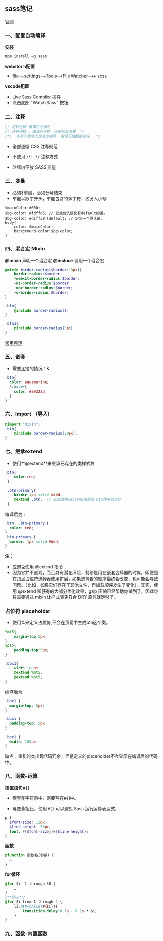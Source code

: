 ## sass笔记

[官网](https://www.sass.hk/)

### 一、配置自动编译

**安装**

```cmd
npm install –g sass
```

**webstorm配置**

+ file—>settings—>Tools—>File Watcher—>+ scss

**vscode配置**

+ Live Sass Compiler 插件
+ 点击底部 "Watch Sass" 按钮

### 二、注释

```scss
// 这种注释 编译后会消失 
/* 这种注释 ，编译后存在，压缩后会消失  */   
/*!  多用于类库的信息的注释  编译压缩都会存在   */   
```

- 全部遵循 CSS 注释规范
- 不使用 `/*! */` 注释方式

- 注释内不放 SASS 变量

### 三、变量 

+ 必须$前缀，必须分号结束
+ 不能以数字开头，不能包含特殊字符，区分大小写

```less
$mainColor:#000;
$bg-color: #fdffd5; // 此处优先级比有default的高。
$bg-color: #d1ff39 !default; // 定义一个默认值。
body{
    color: $mainColor;
    background-color:$bg-color;
}
```

### 四、混合宏 Mixin

**@mixin** 声明一个混合宏
**@include** 调用一个混合宏

```scss
@mixin border-radius($border:10px){
    border-radius:$border;
    -webkit-border-radius:$border;    
    -ms-border-radius:$border;
    -moz-border-radius:$border;
    -o-border-radius:$border;
}

.btn{
    @include border-radius();   
}

.btn1{
    @include border-radius(5px);   
}
```

[常用整理]()

### 五、嵌套

+ 需要连接的情况：&

```scss
.btn{
  color: aquamarine;
  &:hover{
    color: #E93223;
  }
}
```

### 六、Import （导入）

```scss
@import "mixin";
.btn{
    @include border-radius(20px);   
}
```



### 七、继承extend

+ 使用**@extend**来继承已存在的类样式块

```scss
.btn{
    color:red;   
 }

 .btn-primary{
    border:1px solid #ddd;
    @extend .btn;  // 此处使用@extend来继承.btn类中的内容
 }
```

编译后为：

```scss
.btn, .btn-primary {
  color: red; 
}
.btn-primary {
  border: 1px solid #ddd; 
}
```

**注：**

+ 应避免使用 @extend 指令
+ 因为它并不直观，而且具有潜在风险，特别是用在嵌套选择器的时候。即便是在顶层占位符选择器使用扩展，如果选择器的顺序最终会改变，也可能会导致问题。（比如，如果它们存在于其他文件，而加载顺序发生了变化）。其实，使用 @extend 所获得的大部分优化效果，gzip 压缩已经帮助你做到了，因此你只需要通过 mixin 让样式表更符合 DRY 原则就足够了。

### 占位符 placeholder

+ 使用%来定义占位符,不会在页面中生成btn这个类。

```scss
%mt5{
    margin-top:5px;    
}
%pt5{
    padding-top:5px;   
}

.box1{
    width:100px;   
    @extend %mt5;
    @extend %pt5;
}
```

编译后为：

```scss
.box1 {
  margin-top: 5px;
}

.box1 {
  padding-top: 5px;
}

.box1 {
  width: 100px;
}
```

缺点：重复的类出现代码冗余，但是定义的placeholder不会显示在编译后的代码中。

### 八、函数-运算

**插值语句 `#{}`**

+ 嵌套在字符串中，则要写在#{}中。

+ 与变量相比，使用 `#{}` 可以避免 Sass 运行运算表达式。

```scss
p {
  $font-size: 12px;
  $line-height: 30px;
  font: #{$font-size}/#{$line-height};
}
```

**函数**

```sass
@function 函数名(参数) {
  …
}
```

**for循环**

```css
@for $i  1 through 50 {
    …
}
/**例子**/
@for $i from 1 through 4 {
    li:nth-child(#{$i}){
        transition-delay:0.7s - 0.1s * $i;
    }
}
```

### 九、函数-内置函数



